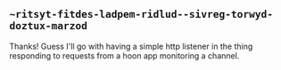 ## `~ritsyt-fitdes-ladpem-ridlud--sivreg-torwyd-doztux-marzod`
Thanks! Guess I'll go with having a simple http listener in the thing responding to requests from a hoon app monitoring a channel. 